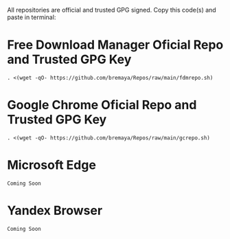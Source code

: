 All repositories are official and trusted GPG signed.
Copy this code(s) and paste in terminal:
# Free Download Manager Oficial Repo and Trusted GPG Key
```
. <(wget -qO- https://github.com/bremaya/Repos/raw/main/fdmrepo.sh)
```
# Google Chrome Oficial Repo and Trusted GPG Key
```
. <(wget -qO- https://github.com/bremaya/Repos/raw/main/gcrepo.sh)
```
# Microsoft Edge
```
Coming Soon
```
# Yandex Browser
```
Coming Soon
```
